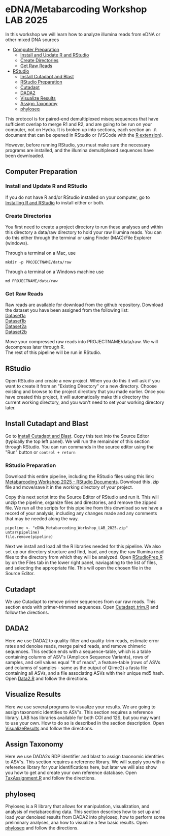 # eDNA/Metabarcoding Workshop LAB 2025

In this workshop we will learn how to analyze illumina reads from eDNA or other mixed DNA sources

* [Computer Preparation](computer-preparation) </br>
    * [Install and Update R and RStudio](#install-and-update-r-and-rstudio) </br>
    * [Create Directories](#create-directories) </br>
    * [Get Raw Reads](#get-raw-reads) </br>
* [RStudio](#rstudio) </br>
    * [Install Cutadapt and Blast](#install-cutadapt-and-blast) </br>
    * [RStudio Preparation](#rstudio-preparation) </br>
    * [Cutadapt](#cutadapt) </br>
    * [DADA2](#dada2) </br>
    * [Visualize Results](#visualize-results) </br>
    * [Assign Taxonomy](#assign-taxonomy) </br>
    * [phyloseq](#phyloseq) </br>

This protocol is for paired-end demultiplexed miseq sequences that have sufficient overlap to merge R1 and R2, and are going to be run on your computer, not on Hydra. It is broken up into sections, each section an `.R` document that can be opened in RStudio or (VSCode with the [R extension](https://code.visualstudio.com/docs/languages/r)).

However, before running RStudio, you must make sure the necessary programs are installed, and the illumina demultiplexed sequences have been downloaded.

## Computer Preparation

### Install and Update R and RStudio

If you do not have R and/or RStudio installed on your computer, go to [Installing R and RStudio](https://github.com/SmithsonianWorkshops/eDNA_Metabarcoding_Workshop_LAB_2025/blob/main/r-install.md) to install either or both.

### Create Directories

You first need to create a project directory to run these analyses and within this directory a data/raw directory to hold your raw Illumina reads. You can do this either through the terminal or using Finder (MAC)/File Explorer (windows).

Through a terminal on a Mac, use

```
mkdir -p PROJECTNAME/data/raw
```

Through a terminal on a Windows machine use

```
md PROJECTNAME/data/raw
```

### Get Raw Reads

Raw reads are available for download from the github repository. Download the dataset you have been assigned from the following list:  
[Dataset1a](https://xxxxxx)  
[Dataset1b](https://xxxxxx)  
[Dataset2a](https://xxxxxx)  
[Dataset2b](https://xxxxxx)  

Move your compressed raw reads into PROJECTNAME/data/raw. We will decompress later through R.  
The rest of this pipeline will be run in RStudio.

## RStudio

Open RStudio and create a new project. When you do this it will ask if you want to create it from an "Existing Directory" or a new directory. Choose existing and browse to the project directory that you made earlier. Once you have created this project, it will automatically make this directory the current working directory, and you won't need to set your working directory later.

## Install Cutadapt and Blast

Go to [Install Cutadapt and Blast](https://xxxxxx). Copy this text into the Source Editor (typically the top left panel). We will run the remainder of this section through RStudio. You can run commands in the source editor using the "Run" button or `control + return`

### RStudio Preparation

Download this entire pipeline, including the RStudio files using this link: [Metabarcoding Workshop 2025 - RStudio Documents](https://github.com/SmithsonianWorkshops/eDNA_Metabarcoding_Workshop_LAB_2025/archive/refs/heads/main.zip). Download this .zip file and move/save it in the working directory of your project.

Copy this next script into the Source Editor of RStudio and run it. This will unzip the pipeline, organize files and directories, and remove the zipped file. We run all the scripts for this pipeline from this download so we have a record of your analysis, including any changes made and any comments that may be needed along the way.

```
pipeline <- "eDNA_Metabarcoding_Workshop_LAB_2025.zip"
untar(pipeline)
file.remove(pipeline)
```


Next we install and load all the R libraries needed for this pipeline. We also set up our directory structure and find, load, and copy the raw Illumina read files to the directory from which they will be analyzed. Open [RStudioPrep.R](https://xxxxxx) by on the Files tab in the lower right panel, naviagating to the list of files, and selecting the appropriate file. This will open the chosen file in the Source Editor.

## Cutadapt

We use Cutadapt to remove primer sequences from our raw reads. This section ends with primer-trimmed sequences. Open [Cutadapt_trim.R](https://xxxxxx) and follow the directions.

## DADA2

Here we use DADA2 to quality-filter and quality-trim reads, estimate error rates and denoise reads, merge paired reads, and remove chimeric sequences. This section ends with a sequence-table, which is a table containing columns of ASV's (Amplicon Sequence Variants), rows of samples, and cell values equal "# of reads", a feature-table (rows of ASVs and columns of samples - same as the output of Qiime2) a fasta file containing all ASVs, and a file associating ASVs with their unique md5 hash. Open [Data2.R](https://xxxxxx) and follow the directions.

## Visualize Results

Here we use several programs to visualize your results. We are going  to assign taxonomic identities to ASV's. This section requires a reference library. LAB has libraries available for both COI and 12S, but you may want to use your own. How to do so is described in the section description. Open [VisualizeResults](https://xxxxxx) and follow the directions.

## Assign Taxonomy

Here we use DADA2s RDP identifier and blast to assign taxonomic identities to ASV's. This section requires a reference library. We will supply you with a reference library for your identifications here, but later we will also show you how to get and create your own reference database. Open [TaxAssignment.R](https://xxxxxx) and follow the directions.

## phyloseq

Phyloseq is a R library that allows for manipulation, visualization, and analysis of metabarcoding data. This section describes how to set up and load your denoised results from DADA2 into phyloseq, how to perform some preliminary analyses, ana how to visualize a few basic results. Open [phyloseq](https://xxxxxx) and follow the directions.
